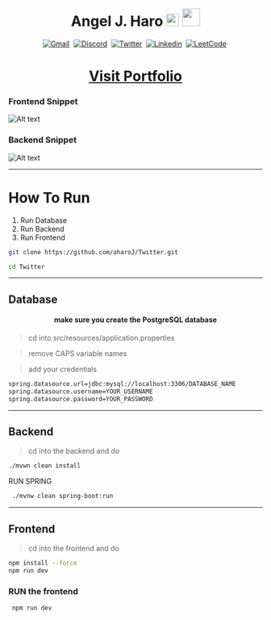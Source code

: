 <h1 align="center"> <b> Angel J. Haro </b>
<img src="https://docs.google.com/uc?export=download&id=1JqFc6WL-cTtJBQgW9tusQAZhQ3H9hGae" alt="" height="25" >
<img src="https://docs.google.com/uc?export=download&id=1HsBpakQVutfOmxBcPbGpKdo_oGEoKJZT" alt="" height="35" >
</h1>

<!-- START  -->
<div align="center">
<a href="https://aharoj.io"><img src="https://img.shields.io/badge/website-000000?style=for-the-badge&logo=Portfolio&logoColor=white" alt="Gmail" /></a>&nbsp;
<a href="https://discord.gg/HDDQ6pUMHt"><img src="https://img.shields.io/badge/Discord-7289DA?style=for-the-badge&logo=discord&logoColor=white" alt="Discord" /></a>&nbsp;
<a href="https://twitter.com/aharoJ"><img src="https://img.shields.io/badge/Twitter-1DA1F2?style=for-the-badge&logo=twitter&logoColor=white" alt="Twitter" /></a>&nbsp;
<a href="https://www.linkedin.com/in/aharoJ/"><img src="https://img.shields.io/badge/LinkedIn-0077B5?style=for-the-badge&logo=linkedin&logoColor=white" alt="Linkedin" /></a>&nbsp;
<a href="https://leetcode.com/aharoJ/"><img src="https://img.shields.io/badge/-LeetCode-FFA116?style=for-the-badge&logo=LeetCode&logoColor=black" alt="LeetCode" /></a>&nbsp;
<br/>
</div>  
<!-- END -->

<h1 align="center"> <a href=https://aharoj.io> Visit Portfolio </a> </h1>

### Frontend Snippet

![Alt text](z/aharoJ_FrontEnd.png)

### Backend Snippet

![Alt text](z/aharoJ_backend.png)

---

# How To Run

1. Run Database
2. Run Backend
3. Run Frontend

```sh
git clone https://github.com/aharoJ/Twitter.git
```

```sh
cd Twitter
```

---

## Database

<h4 align="center"> make sure you create the PostgreSQL database </h4>

> cd into src/resources/application.properties

> remove CAPS variable names 

> add your credentials

```sh
spring.datasource.url=jdbc:mysql://localhost:3306/DATABASE_NAME
spring.datasource.username=YOUR_USERNAME
spring.datasource.password=YOUR_PASSWORD
```

---

## Backend

> cd into the backend and do

```sh
./mvwn clean install
```

RUN SPRING

```sh
 ./mvnw clean spring-boot:run
```

---


## Frontend

> cd into the frontend and do

```sh
npm install --force
npm run dev
```

### RUN the frontend

```sh
 npm run dev
```
